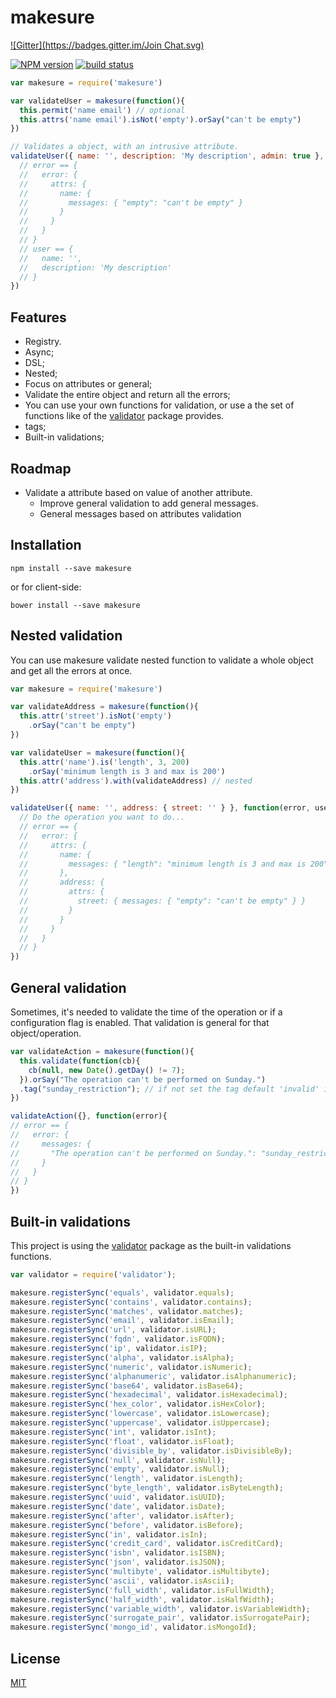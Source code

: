 # makesure
[![Gitter](https://badges.gitter.im/Join Chat.svg)](https://gitter.im/sadjow/makesure?utm_source=badge&utm_medium=badge&utm_campaign=pr-badge&utm_content=badge)

[![NPM version][npm-image]][npm-url]
[![build status][travis-image]][travis-url]

```js
var makesure = require('makesure')

var validateUser = makesure(function(){
  this.permit('name email') // optional
  this.attrs('name email').isNot('empty').orSay("can't be empty")
})

// Validates a object, with an intrusive attribute.
validateUser({ name: '', description: 'My description', admin: true }, function(error, user){
  // error == {
  //   error: {
  //     attrs: {
  //       name: {
  //         messages: { "empty": "can't be empty" }
  //       }
  //     }
  //   }
  // }
  // user == {
  //   name: '',
  //   description: 'My description'
  // }
})
```

##  Features

  * Registry.
  * Async;
  * DSL;
  * Nested;
  * Focus on attributes or general;
  * Validate the entire object and return all the errors;
  * You can use your own functions for validation, or use a the set of functions like of the [validator](https://github.com/chriso/validator.js) package provides.
  * tags;
  * Built-in validations;

## Roadmap

  * Validate a attribute based on value of another attribute.
	* Improve general validation to add general messages.
	* General messages based on attributes validation

##  Installation

```console
npm install --save makesure
```

or for client-side:

```console
bower install --save makesure
```

## Nested validation

You can use makesure validate nested function to validate a whole object and get all the errors at once.

```js
var makesure = require('makesure')

var validateAddress = makesure(function(){
  this.attr('street').isNot('empty')
    .orSay("can't be empty")
})

var validateUser = makesure(function(){
  this.attr('name').is('length', 3, 200)
    .orSay('minimum length is 3 and max is 200')
  this.attr('address').with(validateAddress) // nested
})

validateUser({ name: '', address: { street: '' } }, function(error, user){
  // Do the operation you want to do...
  // error == {
  //   error: {
  //     attrs: {
  //       name: {
  //         messages: { "length": "minimum length is 3 and max is 200" }
  //       },
  //       address: {
  //         attrs: {
  //           street: { messages: { "empty": "can't be empty" } }
  //         }
  //       }
  //     }
  //   }
  // }
})
```

## General validation

Sometimes, it's needed to validate the time of the operation or if a configuration flag is enabled. That validation is general for that object/operation.

```js
var validateAction = makesure(function(){
  this.validate(function(cb){
    cb(null, new Date().getDay() != 7);
  }).orSay("The operation can't be performed on Sunday.")
  .tag("sunday_restriction"); // if not set the tag default 'invalid' is used.
})

validateAction({}, function(error){
// error == {
//   error: {
//     messages: {
//       "The operation can't be performed on Sunday.": "sunday_restriction"
//     }
//   }
// }
})
```

## Built-in validations

This project is using the [validator](https://github.com/chriso/validator.js) package as the built-in validations functions.

```js
var validator = require('validator');

makesure.registerSync('equals', validator.equals);
makesure.registerSync('contains', validator.contains);
makesure.registerSync('matches', validator.matches);
makesure.registerSync('email', validator.isEmail);
makesure.registerSync('url', validator.isURL);
makesure.registerSync('fqdn', validator.isFQDN);
makesure.registerSync('ip', validator.isIP);
makesure.registerSync('alpha', validator.isAlpha);
makesure.registerSync('numeric', validator.isNumeric);
makesure.registerSync('alphanumeric', validator.isAlphanumeric);
makesure.registerSync('base64', validator.isBase64);
makesure.registerSync('hexadecimal', validator.isHexadecimal);
makesure.registerSync('hex_color', validator.isHexColor);
makesure.registerSync('lowercase', validator.isLowercase);
makesure.registerSync('uppercase', validator.isUppercase);
makesure.registerSync('int', validator.isInt);
makesure.registerSync('float', validator.isFloat);
makesure.registerSync('divisible_by', validator.isDivisibleBy);
makesure.registerSync('null', validator.isNull);
makesure.registerSync('empty', validator.isNull);
makesure.registerSync('length', validator.isLength);
makesure.registerSync('byte_length', validator.isByteLength);
makesure.registerSync('uuid', validator.isUUID);
makesure.registerSync('date', validator.isDate);
makesure.registerSync('after', validator.isAfter);
makesure.registerSync('before', validator.isBefore);
makesure.registerSync('in', validator.isIn);
makesure.registerSync('credit_card', validator.isCreditCard);
makesure.registerSync('isbn', validator.isISBN);
makesure.registerSync('json', validator.isJSON);
makesure.registerSync('multibyte', validator.isMultibyte);
makesure.registerSync('ascii', validator.isAscii);
makesure.registerSync('full_width', validator.isFullWidth);
makesure.registerSync('half_width', validator.isHalfWidth);
makesure.registerSync('variable_width', validator.isVariableWidth);
makesure.registerSync('surrogate_pair', validator.isSurrogatePair);
makesure.registerSync('mongo_id', validator.isMongoId);
```

## License

[MIT](https://github.com/sadjow/makesure/blob/master/LICENSE)

[npm-image]: https://img.shields.io/npm/v/makesure.svg?style=flat-square
[npm-url]: https://npmjs.org/package/makesure
[travis-image]: https://img.shields.io/travis/sadjow/makesure/master.svg?style=flat-square
[travis-url]: https://travis-ci.org/sadjow/makesure
